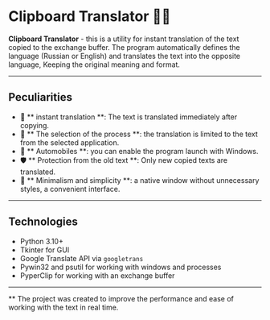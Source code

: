 # Clipboard Translator 📝✨

**Clipboard Translator** - this is a utility for instant translation of the text copied to the exchange buffer.
The program automatically defines the language (Russian or English) and translates the text into the opposite language,
Keeping the original meaning and format.

---

## Peculiarities

- 🚀 ** instant translation **: The text is translated immediately after copying.
- 🎯 ** The selection of the process **: the translation is limited to the text from the selected application.
- 🔄 ** Automobiles **: you can enable the program launch with Windows.
- 🛡 ** Protection from the old text **: Only new copied texts are translated.
- 🧩 ** Minimalism and simplicity **: a native window without unnecessary styles, a convenient interface.

---

## Technologies

- Python 3.10+
- Tkinter for GUI
- Google Translate API via `googletrans`
- Pywin32 and psutil for working with windows and processes
- PyperClip for working with an exchange buffer

---

** The project was created to improve the performance and ease of working with the text in real time.
